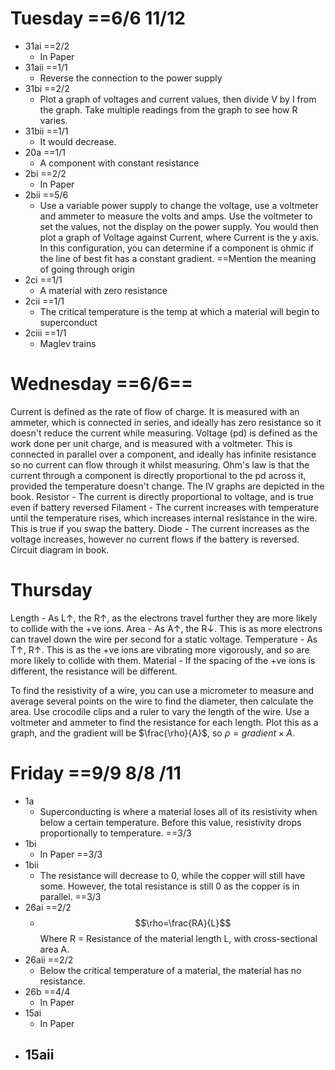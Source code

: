 # Tuesday ==6/6 11/12
- 31ai ==2/2
	- In Paper
- 31aii ==1/1
	- Reverse the connection to the power supply
- 31bi ==2/2
	- Plot a graph of voltages and current values, then divide V by I from the graph. Take multiple readings from the graph to see how R varies.
- 31bii ==1/1
	- It would decrease.
- 20a ==1/1
	- A component with constant resistance
- 2bi ==2/2
	- In Paper
- 2bii ==5/6
	- Use a variable power supply to change the voltage, use a voltmeter and ammeter to measure the volts and amps. Use the voltmeter to set the values, not the display on the power supply. You would then plot a graph of Voltage against Current, where Current is the y axis. In this configuration, you can determine if a component is ohmic if the line of best fit has a constant gradient. ==Mention the meaning of going through origin
- 2ci ==1/1
	- A material with zero resistance
- 2cii ==1/1
	- The critical temperature is the temp at which a material will begin to superconduct
- 2ciii ==1/1
	- Maglev trains

# Wednesday ==6/6==
Current is defined as the rate of flow of charge. It is measured with an ammeter, which is connected in series, and ideally has zero resistance so it doesn't reduce the current while measuring.
Voltage (pd) is defined as the work done per unit charge, and is measured with a voltmeter. This is connected in parallel over a component, and ideally has infinite resistance so no current can flow through it whilst measuring.
Ohm's law is that the current through a component is directly proportional to the pd across it, provided the temperature doesn't change.
The IV graphs are depicted in the book. 
Resistor - The current is directly proportional to voltage, and is true even if battery reversed
Filament - The current increases with temperature until the temperature rises, which increases internal resistance in the wire. This is true if you swap the battery.
Diode - The current increases as the voltage increases, however no current flows if the battery is reversed.
Circuit diagram in book.

# Thursday
Length - As L$\uparrow$, the R$\uparrow$, as the electrons travel further they are more likely to collide with the +ve ions.
Area - As A$\uparrow$, the R$\downarrow$. This is as more electrons can travel down the wire per second for a static voltage.
Temperature - As T$\uparrow$, R$\uparrow$. This is as the +ve ions are vibrating more vigorously, and so are more likely to collide with them.
Material - If the spacing of the +ve ions is different, the resistance will be different.

To find the resistivity of a wire, you can use a micrometer to measure and average several points on the wire to find the diameter, then calculate the area. Use crocodile clips and a ruler to vary the length of the wire. Use a voltmeter and ammeter to find the resistance for each length. Plot this as a graph, and the gradient will be $\frac{\rho}{A}$, so $\rho = gradient \times A$.

# Friday ==9/9 8/8 /11

- 1a
	- Superconducting is where a material loses all of its resistivity when below a certain temperature. Before this value, resistivity drops proportionally to temperature. ==3/3
- 1bi
	- In Paper ==3/3
- 1bii
	- The resistance will decrease to 0, while the copper will still have some. However, the total resistance is still 0 as the copper is in parallel. ==3/3
- 26ai ==2/2
	- $$\rho=\frac{RA}{L}$$Where R = Resistance of the material length L, with cross-sectional area A.
- 26aii ==2/2
	- Below the critical temperature of a material, the material has no resistance.
- 26b ==4/4
	- In Paper
- 15ai
	- In Paper
- 15aii
	- 